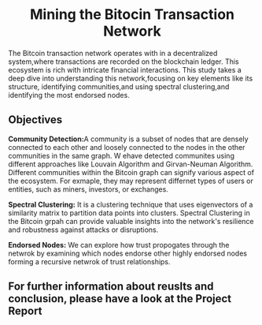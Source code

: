<center><h1>Mining the Bitocin Transaction Network</h1></center>

 The Bitcoin transaction network operates with in a decentralized
 system,where transactions are recorded on the blockchain ledger.
 This ecosystem is rich with intricate financial interactions. This
 study takes a deep dive into understanding this network,focusing
 on key elements like its structure, identifying communities,and
 using spectral clustering,and identifying the most endorsed nodes.

<h2>Objectives</h2>

<b>Community Detection:</b>A community is a subset of nodes that are densely connected to each other and loosely connected to the nodes in the other communities in the same graph. W ehave detected communites using different approaches like Louvain Algorithm and Girvan-Neuman Algorithm. Different communities within the Bitcoin graph can signify various aspect of the ecosystem. For exmaple, they may represent differnet types of users or entities, such as miners, investors, or exchanges.

<b>Spectral Clustering:</b> It is a clustering technique that uses eigenvectors of a similarity matrix to partition data points into clusters. Spectral Clustering in the Bitcoin grpah can provide valuable insights into the network's resilience and robustness against attacks or disruptions.

<b>Endorsed Nodes:</b> We can explore how trust propogates through the netwrok by examining which nodes endorse other highly endorsed nodes forming a recursive netwrok of trust relationships.


<h2>For further information about reuslts and conclusion, please have a look at the Project Report</h2>
